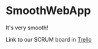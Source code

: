 # SmoothWebApp
It's very smooth!

Link to our SCRUM board in [Trello](https://trello.com/b/1nrObVBi/smoothwebapp)
